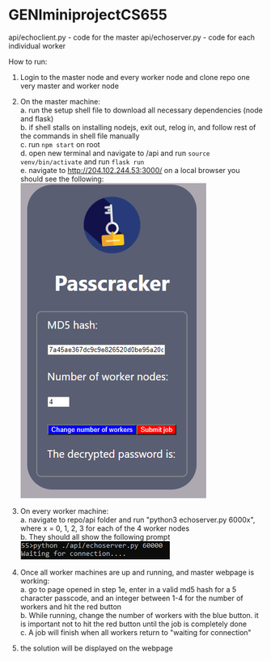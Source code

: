# GENIminiprojectCS655

api/echoclient.py - code for the master
api/echoserver.py - code for each individual worker

How to run:
  1. Login to the master node and every worker node and clone repo one very master and worker node
  2. On the master machine:<br />
    a. run the setup shell file to download all necessary dependencies (node and flask)<br />
    b. if shell stalls on installing nodejs, exit out, relog in, and follow rest of the commands in shell file manually<br />
    c. run `npm start` on root<br />
    d. open new terminal and navigate to /api and run `source venv/bin/activate` and run `flask run`<br />
    e. navigate to http://204.102.244.53:3000/ on a local browser you should see the following: <br />
    ![waiting](readmei/4redblue.PNG)
  
  3. On every worker machine:<br />
    a. navigate to repo/api folder and run "python3 echoserver.py 6000x", where x = 0, 1, 2, 3 for each of the 4 worker nodes <br />
    b. They should all show the following prompt ![waiting](readmei/4waiting.PNG)

  5. Once all worker machines are up and running, and master webpage is working:<br />
    a. go to page opened in step 1e, enter in a valid md5 hash for a 5 character passcode, and an integer between 1-4 for the number of workers and hit the red button<br />
    b. While running, change the number of workers with the blue button. it is important not to hit the red button until the job is completely done<br />
    c. A job will finish when all workers return to "waiting for connection"<br />
  6. the solution will be displayed on the webpage<br />
    
